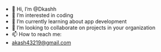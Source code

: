 - 👋 Hi, I’m @Dkashh
- 👀 I’m interested in coding
- 🌱 I’m currently learning about app development 
- 💞️ I’m looking to collaborate on projects in your organization 
- 📫 How to reach me:
- akash43219@gmail.com 
<!---
Dkashh/Dkashh is a ✨ special ✨ repository because its `README.md` (this file) appears on your GitHub profile.
You can click the Preview link to take a look at your changes.
--->
